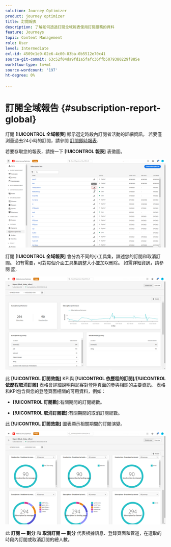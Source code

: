 ```yaml
---
solution: Journey Optimizer
product: journey optimizer
title: 訂閱報表
description: 了解如何透過訂閱全域報表使用訂閱服務的資料
feature: Journeys
topic: Content Management
role: User
level: Intermediate
exl-id: 4509c1e9-02e6-4c00-83ba-0b5512e70c41
source-git-commit: 63c52f04da9fd1a5fafc36ffb5079380229f885e
workflow-type: tm+mt
source-wordcount: '197'
ht-degree: 0%

---
```


# 訂閱全域報告 {#subscription-report-global}

訂閱 **[!UICONTROL 全域報表]** 顯示選定時段內訂閱者活動的詳細資訊。 若要僅測量過去24小時的訂閱，請參閱 [訂閱即時報表](subscription-report-live.md).

若要存取您的報表，請按一下 **[!UICONTROL 報表]** 表徵圖。

![](assets/subscription_report_7.png)

訂閱 **[!UICONTROL 全域報表]** 會分為不同的小工具集，詳述您的訂閱和取消訂閱。 如有需要，可對每個介面工具集調整大小並加以刪除。 如需詳細資訊，請參閱 [節](global-report.md).

![](assets/subscription_report_1.png)

此 **[!UICONTROL 訂閱效能]** KPI與 **[!UICONTROL 依歷程的訂閱]**/**[!UICONTROL 依歷程取消訂閱]** 表格會詳細說明與訪客對登陸頁面的參與相關的主要資訊。 表格和KPI包含與您的登陸頁面相關的可用資料，例如：

* **[!UICONTROL 訂閱數]**:有關期間的訂閱總數。

* **[!UICONTROL 取消訂閱數]**:有關期間的取消訂閱總數。

此 **[!UICONTROL 訂閱效能]** 圖表顯示相關期間的訂閱演變。

![](assets/subscription_report_2.png)

此 **訂閱 — 劃分** 和 **取消訂閱 — 劃分** 代表根據訊息、登錄頁面和管道，在選取的時段內訂閱或取消訂閱的總人數。
